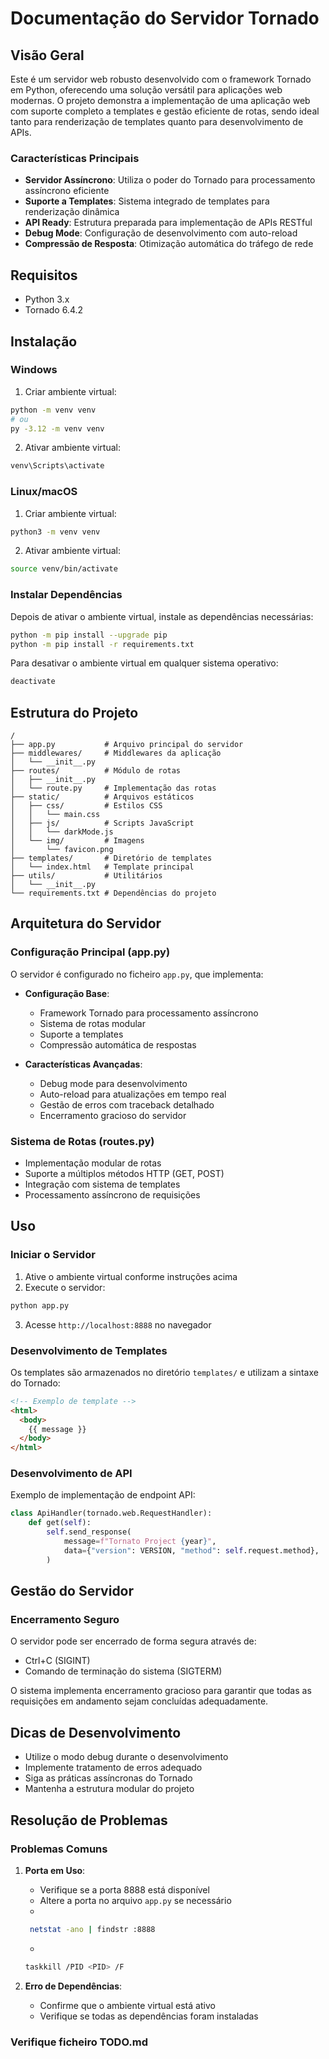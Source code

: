 # Documentação do Servidor Tornado

## Visão Geral

Este é um servidor web robusto desenvolvido com o framework Tornado em Python, oferecendo uma solução versátil para aplicações web modernas. O projeto demonstra a implementação de uma aplicação web com suporte completo a templates e gestão eficiente de rotas, sendo ideal tanto para renderização de templates quanto para desenvolvimento de APIs.

### Características Principais

- **Servidor Assíncrono**: Utiliza o poder do Tornado para processamento assíncrono eficiente
- **Suporte a Templates**: Sistema integrado de templates para renderização dinâmica
- **API Ready**: Estrutura preparada para implementação de APIs RESTful
- **Debug Mode**: Configuração de desenvolvimento com auto-reload
- **Compressão de Resposta**: Otimização automática do tráfego de rede

## Requisitos

- Python 3.x
- Tornado 6.4.2

## Instalação

### Windows

1. Criar ambiente virtual:
```bash
python -m venv venv
# ou
py -3.12 -m venv venv
```

2. Ativar ambiente virtual:
```bash
venv\Scripts\activate
```

### Linux/macOS

1. Criar ambiente virtual:
```bash
python3 -m venv venv
```

2. Ativar ambiente virtual:
```bash
source venv/bin/activate
```

### Instalar Dependências

Depois de ativar o ambiente virtual, instale as dependências necessárias:
```bash
python -m pip install --upgrade pip
python -m pip install -r requirements.txt
```

Para desativar o ambiente virtual em qualquer sistema operativo:
```bash
deactivate
```

## Estrutura do Projeto

```
/
├── app.py           # Arquivo principal do servidor
├── middlewares/     # Middlewares da aplicação
│   └── __init__.py
├── routes/          # Módulo de rotas
│   ├── __init__.py
│   └── route.py     # Implementação das rotas
├── static/          # Arquivos estáticos
│   ├── css/         # Estilos CSS
│   │   └── main.css
│   ├── js/          # Scripts JavaScript
│   │   └── darkMode.js
│   └── img/         # Imagens
│       └── favicon.png
├── templates/       # Diretório de templates
│   └── index.html   # Template principal
├── utils/           # Utilitários
│   └── __init__.py
└── requirements.txt # Dependências do projeto
```

## Arquitetura do Servidor

### Configuração Principal (app.py)

O servidor é configurado no ficheiro `app.py`, que implementa:

- **Configuração Base**:
  - Framework Tornado para processamento assíncrono
  - Sistema de rotas modular
  - Suporte a templates
  - Compressão automática de respostas

- **Características Avançadas**:
  - Debug mode para desenvolvimento
  - Auto-reload para atualizações em tempo real
  - Gestão de erros com traceback detalhado
  - Encerramento gracioso do servidor

### Sistema de Rotas (routes.py)

- Implementação modular de rotas
- Suporte a múltiplos métodos HTTP (GET, POST)
- Integração com sistema de templates
- Processamento assíncrono de requisições

## Uso

### Iniciar o Servidor

1. Ative o ambiente virtual conforme instruções acima
2. Execute o servidor:
```bash
python app.py
```
3. Acesse `http://localhost:8888` no navegador

### Desenvolvimento de Templates

Os templates são armazenados no diretório `templates/` e utilizam a sintaxe do Tornado:

```html
<!-- Exemplo de template -->
<html>
  <body>
    {{ message }}
  </body>
</html>
```

### Desenvolvimento de API

Exemplo de implementação de endpoint API:

```python
class ApiHandler(tornado.web.RequestHandler):
    def get(self):
        self.send_response(
            message=f"Tornato Project {year}",
            data={"version": VERSION, "method": self.request.method},
        )
```

## Gestão do Servidor

### Encerramento Seguro

O servidor pode ser encerrado de forma segura através de:
- Ctrl+C (SIGINT)
- Comando de terminação do sistema (SIGTERM)

O sistema implementa encerramento gracioso para garantir que todas as requisições em andamento sejam concluídas adequadamente.

## Dicas de Desenvolvimento

- Utilize o modo debug durante o desenvolvimento
- Implemente tratamento de erros adequado
- Siga as práticas assíncronas do Tornado
- Mantenha a estrutura modular do projeto

## Resolução de Problemas

### Problemas Comuns

1. **Porta em Uso**:
   - Verifique se a porta 8888 está disponível
   - Altere a porta no arquivo `app.py` se necessário
   - 
   ```sh
    netstat -ano | findstr :8888
   ```
   - 
   ```sh	
   taskkill /PID <PID> /F
   ```

2. **Erro de Dependências**:
   - Confirme que o ambiente virtual está ativo
   - Verifique se todas as dependências foram instaladas

### Verifique ficheiro TODO.md